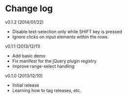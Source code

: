 Change log
==========

v0.1.2 (2014/01/22)
- Disable text-selection only while SHIFT key is pressed
- Ignore clicks on input elements within the rows

v0.1.1 (2013/12/11)
- Add basic demo
- Fix manifest for the jQuery plugin registry
- Improve range-select handling

v0.1.0 (2013/12/10)
- Initial release
- Learning how to tag releases, etc.
